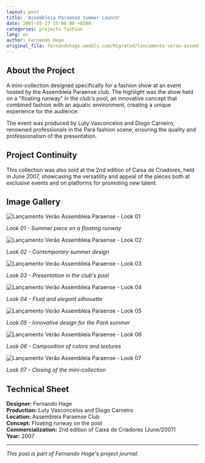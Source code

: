 ```yaml
---
layout: post
title: 'Assembleia Paraense Summer Launch'
date: 2007-05-17 15:00:00 +0200
categories: projects fashion
lang: en
author: Fernando Hage
original_file: fernandohage.weebly.com/Migrated/lancamento-verao-assembleia-paraense.html
---
```


## About the Project

A mini-collection designed specifically for a fashion show at an event hosted by the Assembleia Paraense club. The highlight was the show held on a "floating runway" in the club's pool, an innovative concept that combined fashion with an aquatic environment, creating a unique experience for the audience.

The event was produced by Luty Vasconcelos and Diogo Carneiro, renowned professionals in the Pará fashion scene, ensuring the quality and professionalism of the presentation.

## Project Continuity

This collection was also sold at the 2nd edition of Caixa de Criadores, held in June 2007, showcasing the versatility and appeal of the pieces both at exclusive events and on platforms for promoting new talent.

## Image Gallery


![Lançamento Verão Assembleia Paraense - Look 01](/assets/images/2007-05-17-lancamento-verao-assembleia-paraense-belem-01.jpg)

*Look 01 - Summer piece on a floating runway*


![Lançamento Verão Assembleia Paraense - Look 02](/assets/images/2007-05-17-lancamento-verao-assembleia-paraense-belem-02.jpg)

*Look 02 - Contemporary summer design*


![Lançamento Verão Assembleia Paraense - Look 03](/assets/images/2007-05-17-lancamento-verao-assembleia-paraense-belem-03.jpg)

*Look 03 - Presentation in the club's pool*


![Lançamento Verão Assembleia Paraense - Look 04](/assets/images/2007-05-17-lancamento-verao-assembleia-paraense-belem-04.jpg)

*Look 04 - Fluid and elegant silhouette*


![Lançamento Verão Assembleia Paraense - Look 05](/assets/images/2007-05-17-lancamento-verao-assembleia-paraense-belem-05.jpg)

*Look 05 - Innovative design for the Pará summer*


![Lançamento Verão Assembleia Paraense - Look 06](/assets/images/2007-05-17-lancamento-verao-assembleia-paraense-belem-06.jpg)

*Look 06 - Composition of colors and textures*


![Lançamento Verão Assembleia Paraense - Look 07](/assets/images/2007-05-17-lancamento-verao-assembleia-paraense-belem-07.jpg)

*Look 07 - Closing of the mini-collection*

## Technical Sheet

**Designer:** Fernando Hage  
**Production:** Luty Vasconcelos and Diogo Carneiro  
**Location:** Assembleia Paraense Club  
**Concept:** Floating runway on the pool  
**Commercialization:** 2nd edition of Caixa de Criadores (June/2007)  
**Year:** 2007

---

*This post is part of Fernando Hage's project journal.*
